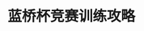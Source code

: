 <!--
 * @Description: 
 * @Author: fengxb
 * @Date: 2022-02-16 11:03:24
 * @LastEditor: fengxb
 * @LastEditTime: 2022-02-16 11:17:03
-->
# 蓝桥杯竞赛训练攻略
